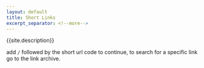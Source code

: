 ```yaml
---
layout: default
title: Short Links
excerpt_separator: <!--more-->
---
```


{{site.description}}

add `/` followed by the short url code to continue, to search for a specific link go to the link archive.